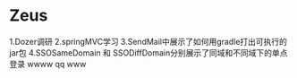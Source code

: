 # Zeus
1.Dozer调研
2.springMVC学习
3.SendMail中展示了如何用gradle打出可执行的jar包
4.SSOSameDomain 和 SSODiffDomain分别展示了同域和不同域下的单点登录
wwww
qq
www
